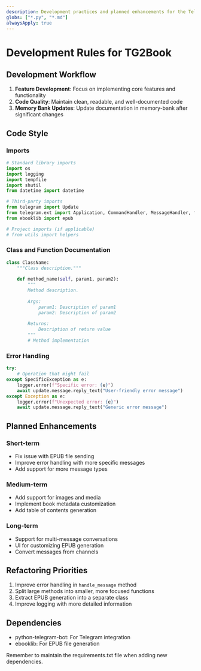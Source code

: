 ```yaml
---
description: Development practices and planned enhancements for the Telegram to EPUB bot
globs: ["*.py", "*.md"]
alwaysApply: true
---
```


# Development Rules for TG2Book

## Development Workflow

1. **Feature Development**: Focus on implementing core features and functionality
2. **Code Quality**: Maintain clean, readable, and well-documented code
3. **Memory Bank Updates**: Update documentation in memory-bank after significant changes

## Code Style

### Imports

```python
# Standard library imports
import os
import logging
import tempfile
import shutil
from datetime import datetime

# Third-party imports
from telegram import Update
from telegram.ext import Application, CommandHandler, MessageHandler, filters, ContextTypes
from ebooklib import epub

# Project imports (if applicable)
# from utils import helpers
```

### Class and Function Documentation

```python
class ClassName:
    """Class description."""
    
    def method_name(self, param1, param2):
        """
        Method description.
        
        Args:
            param1: Description of param1
            param2: Description of param2
            
        Returns:
            Description of return value
        """
        # Method implementation
```

### Error Handling

```python
try:
    # Operation that might fail
except SpecificException as e:
    logger.error(f"Specific error: {e}")
    await update.message.reply_text("User-friendly error message")
except Exception as e:
    logger.error(f"Unexpected error: {e}")
    await update.message.reply_text("Generic error message")
```

## Planned Enhancements

### Short-term
- Fix issue with EPUB file sending
- Improve error handling with more specific messages
- Add support for more message types

### Medium-term
- Add support for images and media
- Implement book metadata customization
- Add table of contents generation

### Long-term
- Support for multi-message conversations
- UI for customizing EPUB generation
- Convert messages from channels

## Refactoring Priorities

1. Improve error handling in `handle_message` method
2. Split large methods into smaller, more focused functions
3. Extract EPUB generation into a separate class
4. Improve logging with more detailed information

## Dependencies

- python-telegram-bot: For Telegram integration
- ebooklib: For EPUB file generation

Remember to maintain the requirements.txt file when adding new dependencies. 